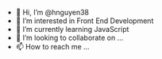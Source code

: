 - 👋 Hi, I’m @hnguyen38
- 👀 I’m interested in Front End Development
- 🌱 I’m currently learning JavaScript
- 💞️ I’m looking to collaborate on ...
- 📫 How to reach me ...

<!---
hnguyen38/hnguyen38 is a ✨ special ✨ repository because its `README.md` (this file) appears on your GitHub profile.
You can click the Preview link to take a look at your changes.
--->
